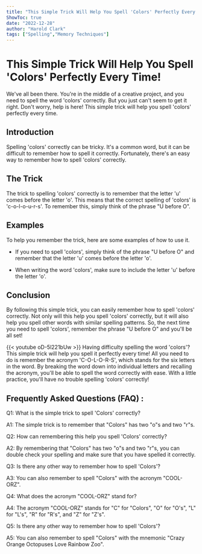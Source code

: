```yaml
---
title: "This Simple Trick Will Help You Spell 'Colors' Perfectly Every Time!"
ShowToc: true 
date: "2022-12-28"
author: "Harold Clark" 
tags: ["Spelling","Memory Techniques"]
---
```

# This Simple Trick Will Help You Spell 'Colors' Perfectly Every Time!

We've all been there. You're in the middle of a creative project, and you need to spell the word 'colors' correctly. But you just can't seem to get it right. Don't worry, help is here! This simple trick will help you spell 'colors' perfectly every time.

## Introduction

Spelling 'colors' correctly can be tricky. It's a common word, but it can be difficult to remember how to spell it correctly. Fortunately, there's an easy way to remember how to spell 'colors' correctly.

## The Trick

The trick to spelling 'colors' correctly is to remember that the letter 'u' comes before the letter 'o'. This means that the correct spelling of 'colors' is 'c-o-l-o-u-r-s'. To remember this, simply think of the phrase "U before O".

## Examples

To help you remember the trick, here are some examples of how to use it.

* If you need to spell 'colors', simply think of the phrase "U before O" and remember that the letter 'u' comes before the letter 'o'.

* When writing the word 'colors', make sure to include the letter 'u' before the letter 'o'.

## Conclusion

By following this simple trick, you can easily remember how to spell 'colors' correctly. Not only will this help you spell 'colors' correctly, but it will also help you spell other words with similar spelling patterns. So, the next time you need to spell 'colors', remember the phrase "U before O" and you'll be all set!

{{< youtube oD-5l221bUw >}} 
Having difficulty spelling the word 'colors'? This simple trick will help you spell it perfectly every time! All you need to do is remember the acronym 'C-O-L-O-R-S', which stands for the six letters in the word. By breaking the word down into individual letters and recalling the acronym, you'll be able to spell the word correctly with ease. With a little practice, you'll have no trouble spelling 'colors' correctly!

## Frequently Asked Questions (FAQ) :
Q1: What is the simple trick to spell 'Colors' correctly?

A1: The simple trick is to remember that "Colors" has two "o"s and two "r"s.

Q2: How can remembering this help you spell 'Colors' correctly?

A2: By remembering that "Colors" has two "o"s and two "r"s, you can double check your spelling and make sure that you have spelled it correctly.

Q3: Is there any other way to remember how to spell 'Colors'?

A3: You can also remember to spell "Colors" with the acronym "COOL-ORZ".

Q4: What does the acronym "COOL-ORZ" stand for?

A4: The acronym "COOL-ORZ" stands for "C" for "Colors", "O" for "O's", "L" for "L's", "R" for "R's", and "Z" for "Z's".

Q5: Is there any other way to remember how to spell 'Colors'?

A5: You can also remember to spell "Colors" with the mnemonic "Crazy Orange Octopuses Love Rainbow Zoo".





